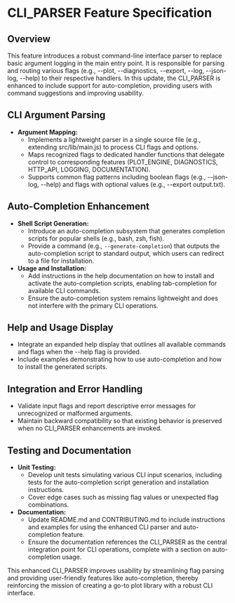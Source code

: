 # CLI_PARSER Feature Specification

## Overview
This feature introduces a robust command-line interface parser to replace basic argument logging in the main entry point. It is responsible for parsing and routing various flags (e.g., --plot, --diagnostics, --export, --log, --json-log, --help) to their respective handlers. In this update, the CLI_PARSER is enhanced to include support for auto-completion, providing users with command suggestions and improving usability.

## CLI Argument Parsing
- **Argument Mapping:**
  - Implements a lightweight parser in a single source file (e.g., extending src/lib/main.js) to process CLI flags and options.
  - Maps recognized flags to dedicated handler functions that delegate control to corresponding features (PLOT_ENGINE, DIAGNOSTICS, HTTP_API, LOGGING, DOCUMENTATION).
  - Supports common flag patterns including boolean flags (e.g., --json-log, --help) and flags with optional values (e.g., --export output.txt).

## Auto-Completion Enhancement
- **Shell Script Generation:**
  - Introduce an auto-completion subsystem that generates completion scripts for popular shells (e.g., bash, zsh, fish).
  - Provide a command (e.g., `--generate-completion`) that outputs the auto-completion script to standard output, which users can redirect to a file for installation.
- **Usage and Installation:**
  - Add instructions in the help documentation on how to install and activate the auto-completion scripts, enabling tab-completion for available CLI commands.
  - Ensure the auto-completion system remains lightweight and does not interfere with the primary CLI operations.

## Help and Usage Display
- Integrate an expanded help display that outlines all available commands and flags when the --help flag is provided.
- Include examples demonstrating how to use auto-completion and how to install the generated scripts.

## Integration and Error Handling
- Validate input flags and report descriptive error messages for unrecognized or malformed arguments.
- Maintain backward compatibility so that existing behavior is preserved when no CLI_PARSER enhancements are invoked.

## Testing and Documentation
- **Unit Testing:**
  - Develop unit tests simulating various CLI input scenarios, including tests for the auto-completion script generation and installation instructions.
  - Cover edge cases such as missing flag values or unexpected flag combinations.
- **Documentation:**
  - Update README.md and CONTRIBUTING.md to include instructions and examples for using the enhanced CLI parser and auto-completion feature.
  - Ensure the documentation references the CLI_PARSER as the central integration point for CLI operations, complete with a section on auto-completion usage.

This enhanced CLI_PARSER improves usability by streamlining flag parsing and providing user-friendly features like auto-completion, thereby reinforcing the mission of creating a go-to plot library with a robust CLI interface.